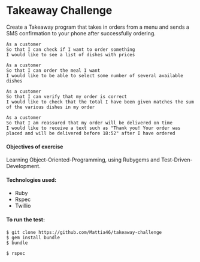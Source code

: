 # Takeaway Challenge

Create a Takeaway program that takes in orders from a menu and sends a SMS confirmation to your phone after successfully ordering.


```
As a customer
So that I can check if I want to order something
I would like to see a list of dishes with prices

As a customer
So that I can order the meal I want
I would like to be able to select some number of several available dishes

As a customer
So that I can verify that my order is correct
I would like to check that the total I have been given matches the sum of the various dishes in my order

As a customer
So that I am reassured that my order will be delivered on time
I would like to receive a text such as "Thank you! Your order was placed and will be delivered before 18:52" after I have ordered
```
#### Objectives of exercise

Learning Object-Oriented-Programming, using Rubygems and Test-Driven-Development.


#### Technologies used:

* Ruby
* Rspec
* Twillio

#### To run the test:

```
$ git clone https://github.com/Mattia46/takeaway-challenge
$ gem install bundle
$ bundle
```
```
$ rspec
```

